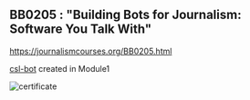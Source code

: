 ## BB0205 : "Building Bots for Journalism: Software You Talk With"

https://journalismcourses.org/BB0205.html

[csl-bot](https://pste.eu/p/4KsE.html) created in Module1

![certificate](BB0205_Certificate.png "certificate")